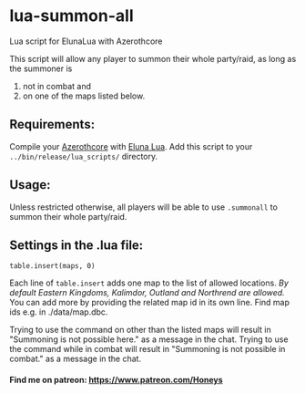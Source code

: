 # lua-summon-all
 Lua script for ElunaLua with Azerothcore

This script will allow any player to summon their whole party/raid, as long as the summoner is
1) not in combat and
2) on one of the maps listed below.

## Requirements:

Compile your [Azerothcore](https://github.com/azerothcore/azerothcore-wotlk) with [Eluna Lua](https://www.azerothcore.org/catalogue-details.html?id=131435473).
Add this script to your `../bin/release/lua_scripts/` directory.


## Usage:

Unless restricted otherwise, all players will be able to use `.summonall` to summon their whole party/raid.


## Settings in the .lua file:

`table.insert(maps, 0)`

Each line of `table.insert` adds one map to the list of allowed locations. *By default Eastern Kingdoms, Kalimdor, Outland and Northrend are allowed.* You can add more by providing the related map id in its own line. Find map ids e.g. in ./data/map.dbc.

Trying to use the command on other than the listed maps will result in "Summoning is not possible here." as a message in the chat.
Trying to use the command while in combat will result in "Summoning is not possible in combat." as a message in the chat.

#### Find me on patreon: https://www.patreon.com/Honeys
